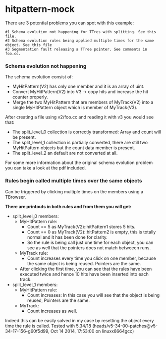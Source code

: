 hitpattern-mock
===============
There are 3 potential problems you can spot with this example:

    #1 Schema evolution not happening for TTres with splitting. See this file.
    #2 Schema evolution rules being applied multiple times for the same object. See this file
    #3 Segmentation fault releasing a TTree pointer. See comments in foo.cc.

### Schema evolution not happening

The schema evolution consist of:

- MyHitPattern(V2) has only one member and it is an array of uint.
- Convert MyHitPattern(V2) into V3 -> copy hits and increase the hit counter properly.
- Merge the two MyHitPattern that are members of MyTrack(V2) into a single MyHitPattern object which is member of MyTrack(V3).

After creating a file using v2/foo.cc and reading it with v3 you would see that:

- The split_level_0 collection is correctly transformed: Array and count will be present.
- The split_level_1 collection is partially converted, there are still two MyHitPattern objects but the count data member is present.
- The split_level_2 an default are not converted at all.

For some more information about the original schema evolution problem you can take a look at the pdf included.


### Rules begin called multiple times over the same objects

Can be triggered by clicking multiple times on the members using a TBrowser.

**There are printouts in both rules and from them you will get:**

* split_level_0 members:
    * MyHitPattern rule:
        * Count == 5 as MyTrack(V2)::hitPattern1 stores 5 hits.
        * Count == 0 as MyTrack(V2)::hitPattern2 is empty, this is totally normal and it has been done for clarity.
        * So the rule is being call just one time for each object, you can see as well that the pointers does not match betweeen runs.
    * MyTrack rule:
        * Count increases every time you click on one member, because the same object is being reused. Pointers are the same.
    * After clicking the first time, you can see that the rules have been executed twice and hence 10 hits have been inserted into each track.
* split_level_1 members:
    * MyHitPattern rule:
        * Count increases: In this case you will see that the object is being reused, Pointers are the same.
    * MyTrack:
        * Count increases as well.

Indeed this can be easily solved in my case by resetting the object every time the rule is called.
Tested with 5.34/18 (heads/v5-34-00-patches@v5-34-17-156-g60f5d99, Oct 14 2014, 17:53:00 on linuxx8664gcc)
